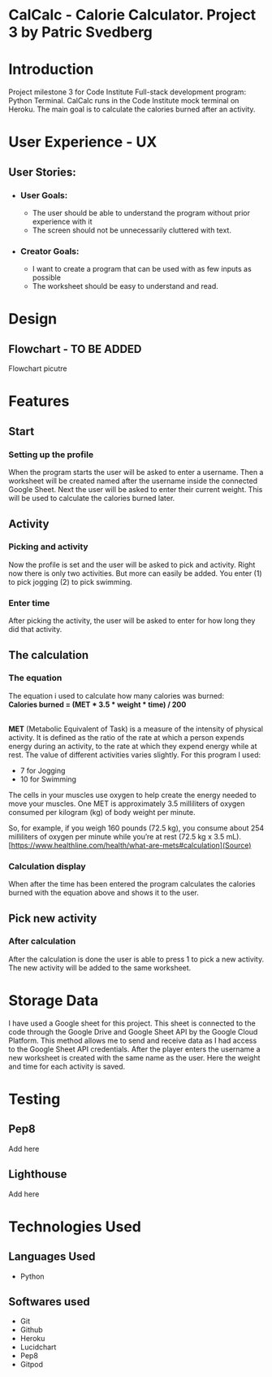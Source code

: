 # CalCalc - Calorie Calculator. Project 3 by Patric Svedberg

# Introduction
Project milestone 3 for Code Institute Full-stack development program: Python Terminal.
CalCalc runs in the Code Institute mock terminal on Heroku. The main goal is to calculate the calories burned after an activity.

# User Experience - UX
## User Stories:
* ### User Goals:
    * The user should be able to understand the program without prior experience with it
    * The screen should not be unnecessarily cluttered with text.

* ### Creator Goals:
    * I want to create a program that can be used with as few inputs as possible
    * The worksheet should be easy to understand and read.

# Design

## Flowchart - TO BE ADDED
Flowchart picutre
# Features
## Start
### Setting up the profile
When the program starts the user will be asked to enter a username. Then a worksheet will be created named after the username inside the connected Google Sheet. Next the user will be asked to enter their current weight. This will be used to calculate the calories burned later.

## Activity
### Picking and activity
Now the profile is set and the user will be asked to pick and activity. Right now there is only two activities. But more can easily be added. You enter (1) to pick jogging (2) to pick swimming.

### Enter time
After picking the activity, the user will be asked to enter for how long they did that activity.

## The calculation
### The equation
The equation i used to calculate how many calories was burned:<br>
<b>Calories burned = (MET * 3.5 * weight * time) / 200</b><br><br>

<b>MET</b> (Metabolic Equivalent of Task) is a measure of the intensity of physical activity. It is defined as the ratio of the rate at which a person expends energy during an activity, to the rate at which they expend energy while at rest. The value of different activities varies slightly. For this program I used:

* 7 for Jogging
* 10 for Swimming

The cells in your muscles use oxygen to help create the energy needed to move your muscles. One MET is approximately 3.5 milliliters of oxygen consumed per kilogram (kg) of body weight per minute.

So, for example, if you weigh 160 pounds (72.5 kg), you consume about 254 milliliters of oxygen per minute while you’re at rest (72.5 kg x 3.5 mL).
<br>
[https://www.healthline.com/health/what-are-mets#calculation](Source)

### Calculation display
When after the time has been entered the program calculates the calories burned with the equation above and shows it to the user.

## Pick new activity
### After calculation
After the calculation is done the user is able to press 1 to pick a new activity. The new activity will be added to the same worksheet.

# Storage Data
I have used a Google sheet for this project. This sheet is connected to the code through the Google Drive and Google Sheet API by the Google Cloud Platform. This method allows me to send and receive data as I had access to the Google Sheet API credentials. After the player enters the username a new worksheet is created with the same name as the user. Here the weight and time for each activity is saved.

# Testing
## Pep8
Add here

## Lighthouse
Add here

# Technologies Used
## Languages Used
* Python

## Softwares used
* Git
* Github
* Heroku
* Lucidchart
* Pep8
* Gitpod